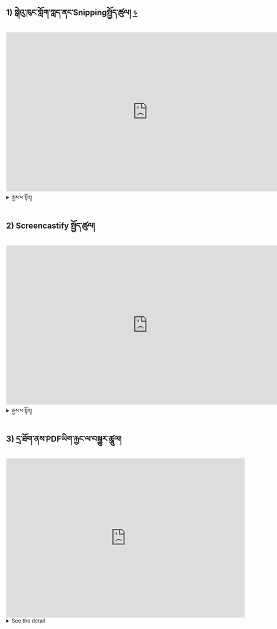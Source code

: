 
## 1) སྒེའུ་ཁུང་གློག་ཀླད་ནང་Snippingསྤྱོད་ཚུལ། [ ᛃ ](en/howto/tools.md)

<iframe width="764" height="430" src="https://www.youtube.com/embed/R5SUujMKfI0" title="How to use snipping tool on Windows 11" frameborder="0" allow="accelerometer; autoplay; clipboard-write; encrypted-media; gyroscope; picture-in-picture; web-share" allowfullscreen></iframe>

<details>
  <summary>རྒྱས་པ་སྟོན།</summary>

### སྒེའུ་ཁུང་རྟགས་ཅན་ནང་Snipping Tool བཀོལ་ཚུལ།
1. གློག་ཀླད་སྒེའུ་ཁུང་རྟགས་ཅན་གྱི་ལག་ཆ།
2. རིན་མེད་དང་བཀོལ་སྤྱོད་སྟབས་བདེ།
3. ཕབ་ལེན་བྱེད་དགོས་མི་དགོས་གཉིས་ཡོད།


### ལག་ཆ་འདི་ལ་རིགས་གཉིས་ཡོད་དེ།
1. གློག་ཀླད་ནང་རང་འགྲིག་གིས་ཡོད་པ།
2. དྲ་ལམ་ནས་ཕབ་ལེན་བྱ་དགོས་པ།

### དང་བོ། གློག་ཀླད་ནང་རང་འགྲིག་གིས་ཡོད་པ་དེ་བཀོལ་ཚུལ།

<img src="https://user-images.githubusercontent.com/28945342/210725844-60fb7abf-c35c-4020-95f0-cfc2472fa5b7.png" width="15"/> ཐེབས་གཞོང་སྒང་གི་shift+window+S གསུམ་ག་མཉམ་གནོན་བྱས་ན་ཐད་ཀར་འཆར་ཡོང་བ་ཡིན།

<img src="https://user-images.githubusercontent.com/28945342/210725150-10913972-c2d6-4007-b3d7-b1eecf7871ac.png" width="400"/>

#### དངོས་སུ་འཆར་ཡོད་པའི་རྣམ་པ།

<img src="https://user-images.githubusercontent.com/28945342/210728244-c807517e-8f71-4987-88b1-26601ad386d2.png" width="50"/> ཟེར་བ་དེར་བསྣུན་ན་བྱེད་ནུས་སྒོ་འབྱེད་ཡོང་ཞིང་། དེ་ནས་ཐད་ཀར་འདྲ་པར་ལེན་ཆོག་པ་ཡིན།

<img src="https://user-images.githubusercontent.com/28945342/210727550-2c33b98a-f237-4e5d-8ecc-c17f085f2504.png" width="400"/>

#### Snipping Tool འཆོར་འཛེར་སྟངས།
1. མདའ་རྩེ་གཏུབ་གྲུའི་རྟགས་དེའི་སྟེང་བཞག་སྟེ་ཙིག་རྟགས་གཡས་གནོན་བྱོས།
2. Pin to taskbarཟེར་བར་བསྣུན་ན་རང་གི་འཆར་ངོས་སུ་འཛེར་འགྲོ་བ་ཡིན།

<img src="https://user-images.githubusercontent.com/28945342/210917333-175bbb92-74aa-46e3-b5b7-2e824ed38616.png" width="400"/>

### གཉིས་པ། དྲ་ལམ་ནས་ཕབ་ལེན་བྱ་ཚུལ།

**པབ་ལེན་དྲ་ཐག** [Link](https://freesnippingtool.com/setups/Free%20Snipping%20Tool%20-%207.4.0.0.msi)

#### ཕབ་ལེན་དང་འཇུག་སྤྲོད་ཀྱི་གོ་རིམ།
སྒང་གི་དྲ་ཐག་ལ་བསྣུན་ན་ཐད་ཀར་ཕབ་ལེན་བྱེད་ཡོང་།

<img src="https://user-images.githubusercontent.com/28945342/210940672-40ff8125-3104-4a2c-91a5-4adbecb69992.png" width="400"/>
 
#### ཕབ་ལེན་བྱས་ཟིན་པའི་ཡིག་ཆ་དེའི་སྟེང་ཉིས་སྡེབ་ཅིག་བྱོས་དང་འཇུག་སྤྲོད་བྱེད་འགོ་རྩོམ་ཡོང་།

<img src="https://user-images.githubusercontent.com/28945342/210940512-8b611963-f8e3-428b-9cb2-688f0df45ccf.png" width="400"/>

#### གོང་ནས་གོ་རིམ་ལྟར་རྗེས་མ་ཟེར་བ་རྣམས་ལ་རིམ་པར་བསྣུན་ཏེ། འདིའི་སྒང་གི་འགྲིག་སོང་ཟེར་བའི་བར་བསྣུན་ན་ཆ་ཚང་གྲུབ་ཟིན་པ་ཡིན། བཀོལ་ཚུལ་སྒང་གི་དེ་དང་མཚུངས་སོ།།

<img src="https://user-images.githubusercontent.com/28945342/210941540-48176c9f-4599-4627-9a32-35cf770d460e.png" width="400"/>

</details>

## 2) Screencastify སྤྱོད་ཚུལ།

<iframe width="764" height="430" src="https://www.youtube.com/embed/ZY_AACU4Uj0" title="How to Use Screencastify" frameborder="0" allow="accelerometer; autoplay; clipboard-write; encrypted-media; gyroscope; picture-in-picture; web-share" allowfullscreen></iframe>

<details>
  <summary>རྒྱས་པ་སྟོན།</summary>

### Screencastify ནི་

  **1.** རིན་མེད་ཀྱིས་བཀོལ་ཆོག
  **2.** འཆར་ངོས་བརྙན་ལེན་ཡོ་ཆས།
  **3.** ཕབ་ལེན་བྱ་དགོས་མོད་འཇུག་སྤྲོད་བྱ་མི་དགོས།
  **4.** Chrome དྲ་ཚིགས་ནང་བསྣན་པས་ཆོག

Right click on **Screencastify** just below and **Open link in new tab**

<p>Check out <a href="https://www.screencastify.com/">Screencastify</a></p>

### How to add Screencastify to Chrome

<img src="https://user-images.githubusercontent.com/28945342/211235498-c0487042-e2d0-47ac-b2c7-22f8f1e35eb5.gif" width="400"/>


### བརྙན་ལེན་ཚུལ།

🔔 **Notice**: You need to sign in or sign up first time before recording

<img src="https://user-images.githubusercontent.com/28945342/210491578-0380fbcf-c61b-49af-a663-4c3e6a6f643f.gif" width="400"/>

### འདིའི་ཁྱད་ཆོས་སྤྱོད་ཚུལ།

<img src="https://user-images.githubusercontent.com/28945342/210493855-3732484e-436e-47c3-9a87-91877fb2950f.gif" width="400"/>

### བརྙན་རྩོམ་སྒྲིག་བྱ་ཚུལ།

<img src="https://user-images.githubusercontent.com/28945342/210493690-c32a6876-3c5d-4e43-a296-ca8c2114475b.gif" width="400"/>

### བརྙན་དེའི་ནང་Q&Aདྲི་བ་འདྲི་ཚུལ།

<img src="https://user-images.githubusercontent.com/28945342/210494395-7db6e3b8-2491-49c4-b463-d57502de79aa.gif" width="400"/>

### ཞིབ་ཕྲ་གཤམ་གྱི་དྲ་ཐག་བརྒྱུད་ནས་གཟིགས།

☞ **Link:** https://www.screencastify.com/

</details>

## 3) དྲ་ཐོག་ནས་PDFཡིག་རྐྱང་ལ་བསྒྱུར་ཚཱུལ།

<iframe width="645" height="430" src="https://www.youtube.com/embed/dzdkvOHWxpU" title="Convert PDF To Text Online - How To Convert PDF To Text Online - PDFTOTEXT" frameborder="0" allow="accelerometer; autoplay; clipboard-write; encrypted-media; gyroscope; picture-in-picture; web-share" allowfullscreen></iframe>

<details>
  <summary>See the detail</summary>

### PDFཡིག་རྐྱང་ལ་བསྒྱུར།

**Qualities**
**1.** free to use
**2.** Use online
**3.** Easy to use
**4.** Work perfectly 


Right click on **Converter** just below and **Open link in new tab**
<p>Check out <a href="https://pdftotext.com//">Converter</a></p>

### PDFཡིག་ཆ་སྣོན་ཚུལ།
1. Upload PDF file to Converter or 
6. Drop PDF file to Converter

<img src="https://user-images.githubusercontent.com/28945342/211714157-8d52299e-3144-4469-8698-365c6287db10.gif" width="400"/>

### How to download and chck the file

<img src="https://user-images.githubusercontent.com/28945342/211715338-d4a58950-bae3-4942-ab4e-e1c737e07d43.gif" width="400"/>

</details>

